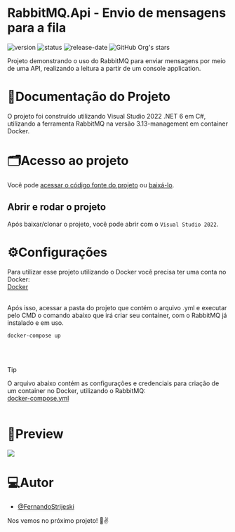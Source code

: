 # RabbitMQ.Api - Envio de mensagens para a fila
![version](https://img.shields.io/static/v1?label=version&message=1.0.0&color=blue)
![status](https://img.shields.io/badge/status-em_funcionamento-green)
![release-date](https://img.shields.io/badge/release%20date-04--2023-green)
 ![GitHub Org's stars](https://img.shields.io/github/stars/FernandoStrijeskiLinx?style=social)

Projeto demonstrando o uso do RabbitMQ para enviar mensagens por meio de uma API, realizando a leitura a partir de um console application.

# 📄**Documentação do Projeto**
O projeto foi construído utilizando Visual Studio 2022 .NET 6 em C#, utilizando a ferramenta RabbitMQ na versão 3.13-management em container Docker.

# 🗂️**Acesso ao projeto**

Você pode [acessar o código fonte do projeto](https://github.com/FernandoStrijeskiLinx/RabbitMQ.Api) ou [baixá-lo](https://github.com/FernandoStrijeskiLinx/RabbitMQ.Api/archive/refs/heads/main.zip).

## Abrir e rodar o projeto

Após baixar/clonar o projeto, você pode abrir com o `Visual Studio 2022`.
<br>

# ⚙️**Configurações**

Para utilizar esse projeto utilizando o Docker você precisa ter uma conta no Docker:<br>
[Docker](https://www.docker.com/)<br><br>

Após isso, acessar a pasta do projeto que contém o arquivo .yml e executar pelo CMD o comando abaixo que irá criar seu container, com o RabbitMQ já instalado e em uso.<br>
```
docker-compose up
```
<br><br>
> [!TIP]
> O arquivo abaixo contém as configurações e credenciais para criação de um container no Docker, utilizando o RabbitMQ: <br>
[docker-compose.yml](https://github.com/FernandoStrijeskiLinx/RabbitMQ.Api/blob/main/docker-compose.yml)<br><br>


# 📸**Preview**
<img src="https://github.com/FernandoStrijeskiLinx/RabbitMQ.Api/blob/main/Preview.png">


# 💻**Autor**

- [@FernandoStrijeski](https://github.com/FernandoStrijeskiLinx)

Nos vemos no próximo projeto! 👋✌️
